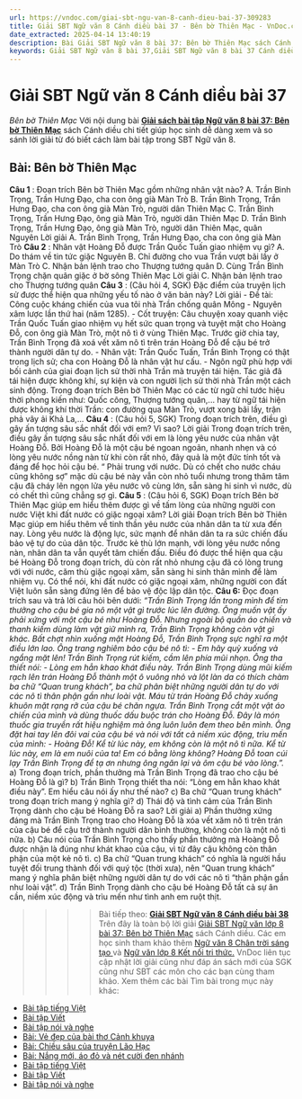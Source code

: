 ```yaml
---
url: https://vndoc.com/giai-sbt-ngu-van-8-canh-dieu-bai-37-309283
title: Giải SBT Ngữ văn 8 Cánh diều bài 37 - Bên bờ Thiên Mạc - VnDoc.com
date_extracted: 2025-04-14 13:40:19
description: Bài Giải SBT Ngữ văn 8 bài 37: Bên bờ Thiên Mạc sách Cánh diều có đáp án chi tiết cho các bạn cùng tham khảo.
keywords: Giải SBT Ngữ văn 8 bài 37,Giải SBT Ngữ văn 8 bài 37 Cánh diều,Giải sách bài tập Ngữ văn CD lớp 8,Ngữ văn lớp 8 Cánh diều,giải bài tập ngữ văn lớp 8,Bên bờ Thiên Mạc,soạn bài ngữ văn 8,ôn tập ngữ văn 8
---
```


# Giải SBT Ngữ văn 8 Cánh diều bài 37
 _Bên bờ Thiên Mạc_
Với nội dung bài [**Giải sách bài tập Ngữ văn 8 bài 37: Bên bờ Thiên Mạc**](<https://vndoc.com/giai-sbt-ngu-van-8-canh-dieu-bai-37-309283>) sách Cánh diều chi tiết giúp học sinh dễ dàng xem và so sánh lời giải từ đó biết cách làm bài tập trong SBT Ngữ văn 8.
## Bài: Bên bờ Thiên Mạc
**Câu 1** : Đoạn trích Bên bờ Thiên Mạc gồm những nhân vật nào?
A. Trần Bình Trọng, Trần Hưng Đạo, cha con ông già Màn Trò
B. Trần Bình Trọng, Trần Hưng Đạo, cha con ông già Màn Trò, người dân Thiên Mạc
C. Trần Bình Trọng, Trần Hưng Đạo, ông già Màn Trò, người dân Thiên Mạc
D. Trần Bình Trọng, Trần Hưng Đạo, ông già Màn Trò, người dân Thiên Mạc, quân Nguyên
Lời giải
A. Trần Bình Trọng, Trần Hưng Đạo, cha con ông già Màn Trò
**Câu 2** : Nhân vật Hoàng Đỗ được Trần Quốc Tuấn giao nhiệm vụ gì?
A. Do thám về tin tức giặc Nguyên
B. Chỉ đường cho vua Trần vượt bãi lầy ở Màn Trò
C. Nhận bản lệnh trao cho Thượng tướng quân
D. Cùng Trần Bình Trọng chặn quân giặc ở bờ sông Thiên Mạc
Lời giải
C. Nhận bản lệnh trao cho Thượng tướng quân
**Câu 3** : \(Câu hỏi 4, SGK\) Đặc điểm của truyện lịch sử được thể hiện qua những yếu tố nào ở văn bản này?
Lời giải
\- Đề tài: Công cuộc kháng chiến của vua tôi nhà Trần chống quân Mông - Nguyên xâm lược lần thứ hai \(năm 1285\).
\- Cốt truyện: Câu chuyện xoay quanh việc Trần Quốc Tuấn giao nhiệm vụ hết sức quan trọng và tuyệt mật cho Hoàng Đỗ, con ông già Màn Trò, một nô tì ở vùng Thiên Mạc. Trước giờ chia tay, Trần Bình Trọng đã xoá vết xăm nô tì trên trán Hoàng Đỗ để cậu bé trở thành người dân tự do.
\- Nhân vật: Trần Quốc Tuấn, Trần Bình Trọng có thật trong lịch sử; cha con Hoàng Đỗ là nhân vật hư cấu.
\- Ngôn ngữ phù hợp với bối cảnh của giai đoạn lịch sử thời nhà Trần mà truyện tái hiện. Tác giả đã tái hiện được không khí, sự kiện và con người lịch sử thời nhà Trần một cách sinh động. Trong đoạn trích Bên bờ Thiên Mạc có các từ ngữ chỉ tước hiệu thời phong kiến như: Quốc công, Thượng tướng quân,... hay từ ngữ tái hiện được không khí thời Trần: con đường qua Màn Trò, vượt xong bãi lầy, trận phả vây ải Khả La,...
**Câu 4** : \(Câu hỏi 5, SGK\) Trong đoạn trích trên, điều gì gây ấn tượng sâu sắc nhất đối với em? Vì sao?
Lời giải
Trong đoạn trích trên, điều gây ấn tượng sâu sắc nhất đối với em là lòng yêu nước của nhân vật Hoàng Đỗ. Bởi Hoàng Đỗ là một cậu bé ngoan ngoãn, nhanh nhẹn và có lòng yêu nước nồng nàn từ khi còn rất nhỏ, đây quả là một đức tính tốt và đáng để học hỏi cậu bé. “ Phải trung với nước. Dù có chết cho nước cháu cũng không sợ” mặc dù cậu bé này vẫn còn nhỏ tuổi nhưng trong thâm tâm cậu đã cháy lên ngọn lửa yêu nước vô cùng lớn, sẵn sàng hi sinh vì nước, dù có chết thì cũng chẳng sợ gì.
**Câu 5** : \(Câu hỏi 6, SGK\) Đoạn trích Bên bờ Thiên Mạc giúp em hiểu thêm được gì về tấm lòng của những người con nước Việt khi đất nước có giặc ngoại xâm?
Lời giải
Đoạn trích Bên bờ Thiên Mạc giúp em hiểu thêm về tinh thần yêu nước của nhân dân ta từ xưa đến nay. Lòng yêu nước là động lực, sức mạnh để nhân dân ta ra sức chiến đấu bảo vệ tự do của dân tộc. Trước kẻ thù lớn mạnh, với lòng yêu nước nồng nàn, nhân dân ta vẫn quyết tâm chiến đấu. Điều đó được thể hiện qua cậu bé Hoàng Đỗ trong đoạn trích, dù còn rất nhỏ nhưng cậu đã có lòng trung với với nước, căm thù giặc ngoại xâm, sẵn sàng hi sinh thân mình để làm nhiệm vụ. Có thể nói, khi đất nước có giặc ngoại xâm, những người con đất Việt luôn sẵn sàng đứng lên để bảo vệ độc lập dân tộc.
**Câu 6:** Đọc đoạn trích sau và trả lời câu hỏi bên dưới:
_“Trần Bình Trọng lần trong mình để tìm thưởng cho cậu bé gia nô một vật gì trước lúc lên đường. Ông muốn vật ấy phải xứng với một cậu bé như Hoàng Đỗ. Nhưng ngoài bộ quần áo chiến và thanh kiếm dùng làm vật giữ mình ra, Trần Bình Trọng không còn vật gì khác._
_Bất chợt nhìn xuống mặt Hoàng Đỗ, Trần Bình Trọng sực nghĩ ra một điều lớn lao. Ông trang nghiêm bảo cậu bé nô tì:_
_\- Em hãy quỳ xuống và ngẩng mặt lên\!_
_Trần Bình Trọng rút kiếm, cầm lên phía mũi nhọn. Ông tha thiết nói:_
_\- Lòng em hẳn khao khát điều này._
_Trần Bình Trọng dùng mũi kiếm rạch lên trán Hoàng Đỗ thành một ô vuông nhỏ và lột làn da có thích chàm ba chữ “Quan trung khách”, ba chữ phân biệt những_
 _người dân tự do với các nô tì thân phận gần như loài vật. Máu từ trán Hoàng Đỗ chảy xuống khuôn mặt rạng rỡ của cậu bé chăn ngựa. Trần Bình Trọng cắt một vật áo chiến của mình và dùng thuốc dấu buộc trán cho Hoàng Đỗ. Đây là món thuốc gia truyền rất hiệu nghiệm mà ông luôn luôn đem theo bên mình. Ông đặt hai tay lên đôi vai của cậu bé và nói với tất cả niềm xúc động, trìu mến của mình:_
_\- Hoàng Đỗ\! Kể từ lúc này, em không còn là một nô tì nữa. Kể từ lúc này, em là em nuôi của ta\! Em có bằng lòng không?_
_Hoàng Đỗ toan cúi lạy Trần Bình Trọng để tạ ơn nhưng ông ngăn lại và ôm cậu bé vào lòng.”._
a\) Trong đoạn trích, phần thưởng mà Trần Bình Trọng đã trao cho cậu bé Hoàng Đỗ là gì?
b\) Trần Bình Trọng thiết tha nói: “Lòng em hẳn khao khát điều này”. Em hiểu câu nói ấy như thế nào?
c\) Ba chữ “Quan trung khách” trong đoạn trích mang ý nghĩa gì?
d\) Thái độ và tình cảm của Trần Bình Trọng dành cho cậu bé Hoàng Đỗ ra sao?
Lời giải
a\) Phần thưởng xứng đáng mà Trần Bình Trọng trao cho Hoàng Đỗ là xóa vết xăm nô tì trên trán của cậu bé để cậu trở thành người dân bình thường, không còn là một nô tì nữa.
b\) Câu nói của Trần Bình Trọng cho thấy phần thưởng mà Hoàng Đỗ được nhận là đúng như khát khao của cậu, vì từ đây cậu không còn thân phận của một kẻ nô tì.
c\) Ba chữ “Quan trung khách” có nghĩa là người hầu tuyệt đối trung thành đối với quý tộc \(thời xưa\), nên “Quan trung khách” mang ý nghĩa phân biệt những người dân tự do với các nô tì “thân phận gần như loài vật”.
d\) Trần Bình Trọng dành cho cậu bé Hoàng Đỗ tất cả sự ân cần, niềm xúc động và trìu mến như tình anh em ruột thịt.
>>>> Bài tiếp theo: **[Giải SBT Ngữ văn 8 Cánh diều bài 38](<https://vndoc.com/giai-sbt-ngu-van-8-canh-dieu-bai-38-309284>)**
Trên đây là toàn bộ lời giải [Giải SBT Ngữ văn lớp 8 bài 37: Bên bờ Thiên Mạc](<https://vndoc.com/giai-sbt-ngu-van-8-canh-dieu-bai-37-309283>) sách Cánh diều. Các em học sinh tham khảo thêm [Ngữ văn 8 Chân trời sáng tạo ](<https://vndoc.com/ngu-van-8-chan-troi-sang-tao>)và [Ngữ văn lớp 8 Kết nối tri thức.](<https://vndoc.com/ngu-van-8-ket-noi-tri-thuc>) VnDoc liên tục cập nhật lời giải cũng như đáp án sách mới của SGK cũng như SBT các môn cho các bạn cùng tham khảo.
Xem thêm các bài Tìm bài trong mục này khác:
  * [Bài tập tiếng Việt](</giai-sbt-ngu-van-8-canh-dieu-bai-38-309284>)
  * [Bài tập Viết](</giai-sbt-ngu-van-8-canh-dieu-bai-39-309285>)
  * [Bài tập nói và nghe](</giai-sbt-ngu-van-8-canh-dieu-bai-40-309289>)
  * [Bài: Vẻ đẹp của bài thơ Cảnh khuya](</giai-sbt-ngu-van-8-canh-dieu-bai-41-309296>)
  * [Bài: Chiều sâu của truyện Lão Hạc](</giai-sbt-ngu-van-8-canh-dieu-bai-42-309297>)
  * [Bài: Nắng mới, áo đỏ và nét cười đen nhánh](</giai-sbt-ngu-van-8-canh-dieu-bai-43-309298>)
  * [Bài tập tiếng Việt](</giai-sbt-ngu-van-8-canh-dieu-bai-44-309300>)
  * [Bài tập Viết](</giai-sbt-ngu-van-8-canh-dieu-bai-45-309302>)
  * [Bài tập nói và nghe](</giai-sbt-ngu-van-8-canh-dieu-bai-46-309304>)


